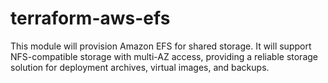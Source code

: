 # terraform-aws-efs

This module will provision Amazon EFS for shared storage. It will support NFS-compatible storage with multi-AZ access, providing a reliable storage solution for deployment archives, virtual images, and backups.